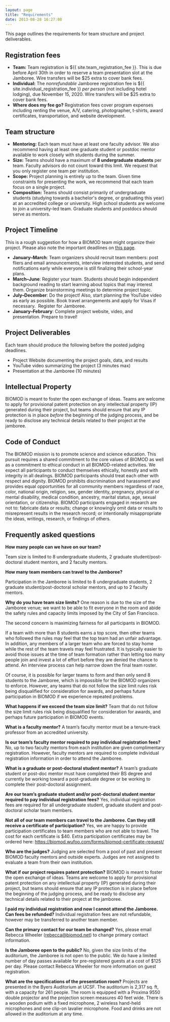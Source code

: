 ```yaml
---
layout: page
title: "Requirements"
date: 2013-08-28 16:27:08
---
```



This page outlines the requirements for team structure and project deliverables.

## Registration fees

- **Team:** Team registration is ${{ site.team_registration_fee }}. This is due before April 30th in order to reserve a team presentation slot at the Jamboree. Wire transfers will be $25 extra to cover bank fees.
- **Individual:** The *nonrefundable* Jamboree registration fee is ${{ site.individual_registration_fee }} *per person* (not including hotel lodging), due November 15, 2020. Wire transfers will be $25 extra to cover bank fees.
- **Where does my fee go?** Registration fees cover program expenses including renting the venue, A/V, catering, photographer, t-shirts, award certificates, transportation, and website development.

## Team structure

- **Mentoring:** Each team must have at least one faculty advisor. We also recommend having at least one graduate student or postdoc mentor available to work closely with students during the summer.
- **Size:** Teams should have a maximum of **8 undergraduate students** per team. Faculty advisors do not count toward this limit. We request that you only register one team per institution.
- **Scope:** Project planning is entirely up to the team. Given time constraints for presenting the work, we recommend that each team focus on a single project.
- **Composition:** Teams should consist primarily of undergraduate students (studying towards a bachelor's degree, or graduating this year) at an accredited college or university. High school students are welcome to join a university-led team. Graduate students and postdocs should serve as mentors.

## Project Timeline

This is a rough suggestion for how a BIOMOD team might organize their project. Please also note the important deadlines on [this page](/how-join).

- **January–March**: Team organizers should recruit team members: post fliers and email announcements, interview interested students, and send notifications early while everyone is still finalizing their school-year plans.
- **March–June**: Register your team. Students should begin independent background reading to start learning about topics that may interest them. Organize brainstorming meetings to determine project topic.
- **July–December**: Do the project! Also, start planning the YouTube video as early as possible. Book travel arrangements and apply for Visas if necessary.  Register for Jamboree.
- **January–February**: Complete project website, video, and presentation. Prepare to travel!


## Project Deliverables

Each team should produce the following before the posted judging deadlines.

- Project Website documenting the project goals, data, and results
- YouTube video summarizing the project (3 minutes max)
- Presentation at the Jamboree (10 minutes)

## Intellectual Property

BIOMOD is meant to foster the open exchange of ideas. Teams are welcome to apply for provisional patent protection on any intellectual property (IP) generated during their project, but teams should ensure that any IP protection is in place *before* the beginning of the judging process, and be ready to disclose any technical details related to their project at the jamboree.


## Code of Conduct

The BIOMOD mission is to promote science and science education. This pursuit requires a shared commitment to the core values of BIOMOD as well as a commitment to ethical conduct in all BIOMOD-related activities. We expect all participants to conduct themselves ethically, honestly and with integrity in all dealings. BIOMOD participants should treat each other with respect and dignity. BIOMOD prohibits discrimination and harassment and provides equal opportunities for all community members regardless of race, color, national origin, religion, sex, gender identity, pregnancy, physical or mental disability, medical condition, ancestry, marital status, age, sexual orientation, or citizenship. BIOMOD participants engaged in research are not to: fabricate data or results; change or knowingly omit data or results to misrepresent results in the research record; or intentionally misappropriate the ideas, writings, research, or findings of others.

## Frequently asked questions
**How many people can we have on our team?**

Team size is limited to 8 undergraduate students, 2 graduate student/post-doctoral student mentors, and 2 faculty mentors.

**How many team members can travel to the Jamboree?**

Participation in the Jamboree is limited to 8 undergraduate students, 2 graduate student/post-doctoral scholar mentors, and up to 2 faculty mentors.

**Why do you have team size limits?**
One reason is due to the size of the Jamboree venue; we want to be able to fit everyone in the room and abide the safety rules and capacity limits imposed by the City of San Francisco.

The second concern is maximizing fairness for all participants in BIOMOD.

If a team with more than 8 students earns a top score, then other teams who followed the rules may feel that the top team had an unfair advantage. In addition, any members of a larger team who are forced to stay home while the rest of the team travels may feel frustrated. It is typically easier to avoid those issues at the time of team formation rather than letting too many people join and invest a lot of effort before they are denied the chance to attend. An interview process can help narrow down the final team roster.

Of course, it is possible for larger teams to form and then only send 8 students to the Jamboree, which is impossible for the BIOMOD organizers to enforce. However, any teams that do not follow the size limit rules risk being disqualified for consideration for awards, and perhaps future participation in BIOMOD if we experience repeated problems.

**What happens if we exceed the team size limit?**
Team that do not follow the size limit rules risk being disqualified for consideration for awards, and perhaps future participation in BIOMOD events.

**What is a faculty mentor?**
A team’s faculty mentor must be a tenure-track professor from an accredited university.

**Is our team’s faculty mentor required to pay individual registration fees?**
No, up to two faculty mentors from each institution are given complimentary registration. However, faculty mentors are required to complete individual registration information in order to attend the Jamboree.

**What is a graduate or post-doctoral student mentor?**
A team’s graduate student or post-doc mentor must have completed their BS degree and currently be working toward a post-graduate degree or be working to complete their post-doctoral assignment.

**Are our team’s graduate student and/or post-doctoral student mentor required to pay individual registration fees?**
Yes, individual registration fees are required for all undergraduate student, graduate student and post-doctoral scholar team members.

**Not all of our team members can travel to the Jamboree. Can they still receive a certificate of participation?**
Yes, we are happy to provide participation certificates to team members who are not able to travel. The cost for each certificate is $40. Extra participation certificates may be ordered here: https://biomod.wufoo.com/forms/biomod-certificate-request/

**Who are the judges?**
Judging are selected from a pool of past and present BIOMOD faculty mentors and outside experts. Judges are not assigned to evaluate a team from their own institution.

**What if our project requires patent protection?**
BIOMOD is meant to foster the open exchange of ideas. Teams are welcome to apply for provisional patent protection on any intellectual property (IP) generated during their project, but teams should ensure that any IP protection is in place before the beginning of the judging process, and be ready to disclose any technical details related to their project at the jamboree.

**I paid my individual registration and now I cannot attend the Jamboree. Can fees be refunded?**
Individual registration fees are not refundable, however may be transferred to another team member.

**Can the primary contact for our team be changed?**
Yes, please email Rebecca Wheeler (rebecca@biomod.net) to change primary contact information.

**Is the Jamboree open to the public?**
No, given the size limits of the auditorium, the Jamboree is not open to the public. We do have a limited number of day passes available for pre-registered guests at a cost of $125 per day. Please contact Rebecca Wheeler for more information on guest registration.

**What are the specifications of the presentation room?**
Projects are presented in the Byers Auditorium at UCSF. The auditorium is 2,317 sq. ft, with a capacity for 261 people. The room is equipped with a Proxima 9550 double projector and the projection screen measures 40 feet wide. There is a wooden podium with a fixed microphone, 2 wireless hand-held microphones and one clip-on lavalier microphone. Food and drinks are not allowed in the auditorium at any time.

